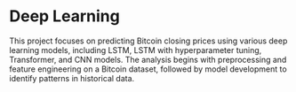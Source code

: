 # Deep Learning

This project focuses on predicting Bitcoin closing prices using various deep learning models, including LSTM, LSTM with hyperparameter tuning, Transformer, and CNN models. The analysis begins with preprocessing and feature engineering on a Bitcoin dataset, followed by model development to identify patterns in historical data.
